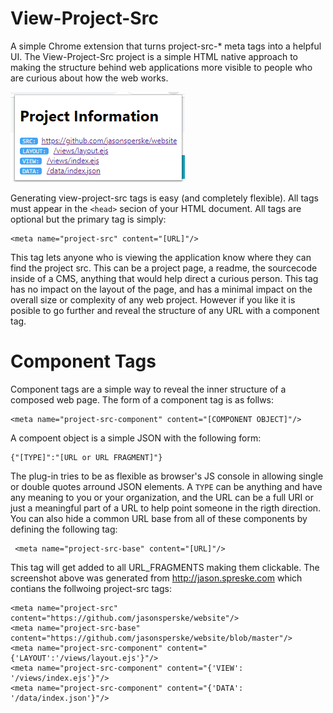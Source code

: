 # View-Project-Src
A simple Chrome extension that turns project-src-* meta tags into a helpful UI.
The View-Project-Src project is a simple HTML native approach to making the
structure behind web applications more visible to people who are curious about
how the web works.

![Image of popup generated by extension](view-project-src.png)

Generating view-project-src tags is easy (and completely flexible).  All tags must appear in the `<head>` secion of your HTML document.  All tags are optional but the primary tag is simply:

    <meta name="project-src" content="[URL]"/>

This tag lets anyone who is viewing the application know where they can find the project src.  This can be a project page, a readme, the sourcecode inside of a CMS, anything that would help direct a curious person.  This tag has no impact on the layout of the page, and has a minimal impact on the overall size or complexity of any web project.  However if you like it is posible to go further and reveal the structure of any URL with a component tag.

Component Tags
==============

Component tags are a simple way to reveal the inner structure of a composed web page.  The form of a component tag is as follws:

    <meta name="project-src-component" content="[COMPONENT OBJECT]"/>

A compoent object is a simple JSON with the following form:

    {"[TYPE]":"[URL or URL FRAGMENT]"}

The plug-in tries to be as flexible as browser's JS console in allowing single or double quotes arround JSON elements.  A `TYPE` can be anything and have any meaning to you or your organization, and the URL can be a full URI or just a meaningful part of a URL to help point someone in the rigth direction.  You can also hide a common URL base from all of these components by defining the following tag:

     <meta name="project-src-base" content="[URL]"/>

This tag will get added to all URL_FRAGMENTS making them clickable.  The screenshot above was generated from http://jason.spreske.com which contians the follwoing project-src tags:

    <meta name="project-src" content="https://github.com/jasonsperske/website"/>
    <meta name="project-src-base" content="https://github.com/jasonsperske/website/blob/master"/>
    <meta name="project-src-component" content="{'LAYOUT':'/views/layout.ejs'}"/>
    <meta name="project-src-component" content="{'VIEW': '/views/index.ejs'}"/>
    <meta name="project-src-component" content="{'DATA': '/data/index.json'}"/>
